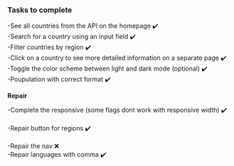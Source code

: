 ### Tasks to complete

-See all countries from the API on the homepage ✔️<br />
-Search for a country using an input field ✔️<br />
-Filter countries by region ✔️<br />
-Click on a country to see more detailed information on a separate page ✔️<br />
-Toggle the color scheme between light and dark mode (optional) ✔️<br />
-Poupulation with correct format ✔️<br />

**Repair**

-Complete the responsive (some flags dont work with responsive width) ✔️<br />  
-Repair button for regions ✔️<br />  
-Repair the nav ❌<br />
-Repair languages with comma ✔️<br />
